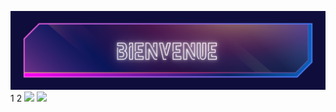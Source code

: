 <!---
stellaric/stellaric is a ✨ special ✨ repository because its `README.md` (this file) appears on your GitHub profile.
You can click the Preview link to take a look at your changes.
--->
![banner](https://github.com/stellaric/stellaric/blob/main/banner.png)
1
2
![](https://github-readme-stats.vercel.app/api/top-langs/?username=stellaric-s&theme=radical&hide_langs_below=8)
![](https://github-readme-stats.vercel.app/api?username=stellaric-s&show_icons=true&theme=radical&count_private=true)
